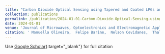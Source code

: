 ```yaml
---
title: "Carbon Dioxide Optical Sensing using Tapered and Coated LPGs and Neural Networks"
collection: publications
permalink: /publication/2024-01-01-Carbon-Dioxide-Optical-Sensing-using-Tapered-and-Coated-LPGs-and-Neural-Networks
date: 2024-01-01
venue: 'Journal of Microwaves, Optoelectronics and Electromagnetic Applications'
citation: ' Manuella Oliveira,  Felipe Barino,  Nelson Cevidanes,  Thales Curty,  Ulysses Vitor,  Jose Souto,  Pablo Acedo,  Diogo Coelho,  Alexandre Santos, &quot;Carbon Dioxide Optical Sensing using Tapered and Coated LPGs and Neural Networks.&quot; Journal of Microwaves, Optoelectronics and Electromagnetic Applications, 2024.'
---
```

Use [Google Scholar](https://scholar.google.com/scholar?q=Carbon+Dioxide+Optical+Sensing+using+Tapered+and+Coated+LPGs+and+Neural+Networks){:target="_blank"} for full citation